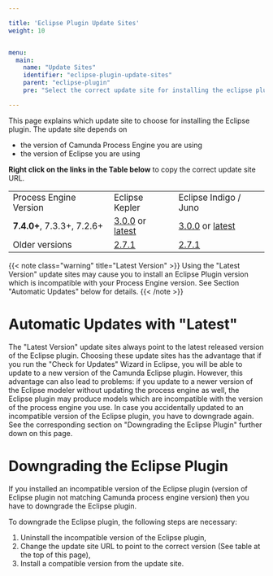 ```yaml
---

title: 'Eclipse Plugin Update Sites'
weight: 10


menu:
  main:
    name: "Update Sites"
    identifier: "eclipse-plugin-update-sites"
    parent: "eclipse-plugin"
    pre: "Select the correct update site for installing the eclipse plugin."

---
```


This page explains which update site to choose for installing the Eclipse plugin.
The update site depends on

* the version of Camunda Process Engine you are using
* the version of Eclipse you are using

**Right click on the links in the Table below** to copy the correct update site URL.

<table class="table" style="font-size: 17px">
  <tr>
    <td>Process Engine Version</td>
    <td>Eclipse Kepler</td>
    <td>Eclipse Indigo / Juno</td>
  </tr>
  <tr>
    <td><strong>7.4.0+</strong>, 7.3.3+, 7.2.6+</td>
    <td>
      <a href="https://downloads.camunda.cloud/release/camunda-eclipse-plugin/update-sites/kepler/archive/3.0.0/">3.0.0</a> or
      <a href="https://downloads.camunda.cloud/release/camunda-eclipse-plugin/update-sites/kepler/latest/site/">latest</a>
    <td>
      <a href="https://downloads.camunda.cloud/release/camunda-eclipse-plugin/update-sites/indigo/archive/3.0.0/">3.0.0</a> or
      <a href="https://downloads.camunda.cloud/release/camunda-eclipse-plugin/update-sites/indigo/latest/site/">latest</a>
  </tr>
  <tr>
    <td>Older versions
    <td>
      <a href="https://downloads.camunda.cloud/release/camunda-eclipse-plugin/update-sites/kepler/archive/2.7.1/">2.7.1</a>
    </td>
    <td>
      <a href="https://downloads.camunda.cloud/release/camunda-eclipse-plugin/update-sites/indigo/archive/2.7.1/">2.7.1</a>
    </td>
  </tr>
</table>

{{< note class="warning" title="Latest Version" >}}
Using the "Latest Version" update sites may cause you to install an Eclipse Plugin version which is incompatible with
your Process Engine version. See Section "Automatic Updates" below for details.
{{< /note >}}

# Automatic Updates with "Latest"

The "Latest Version" update sites always point to the latest released version of the Eclipse plugin. Choosing these update sites has the advantage that if you run the "Check for Updates" Wizard in Eclipse, you will be able to update to a new version of the Camunda Eclipse plugin. However, this advantage can also lead to problems: if you update to a newer version of the Eclipse modeler without updating the process engine as well, the Eclipse plugin may produce models which are incompatible with the version of the process engine you use.
In case you accidentally updated to an incompatible version of the Eclipse plugin, you have to downgrade again. See the corresponding section on "Downgrading the Eclipse Plugin" further down on this page.

# Downgrading the Eclipse Plugin

If you installed an incompatible version of the Eclipse plugin (version of Eclipse plugin not matching Camunda process engine version) then you have to downgrade the Eclipse plugin.

To downgrade the Eclipse plugin, the following steps are necessary:

1. Uninstall the incompatible version of the Eclipse plugin,
2. Change the update site URL to point to the correct version (See table at the top of this page),
3. Install a compatible version from the update site.
